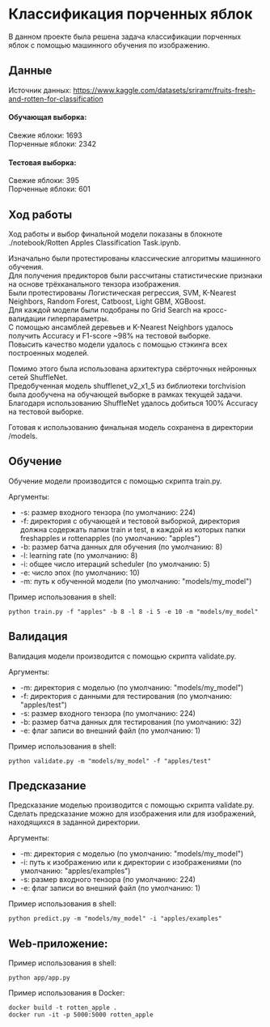 # Классификация порченных яблок

В данном проекте была решена задача классификации порченных яблок с помощью машинного обучения по изображению.


## Данные
Источник данных: https://www.kaggle.com/datasets/sriramr/fruits-fresh-and-rotten-for-classification


#### Обучающая выборка:
Свежие яблоки: 1693 <br>
Порченные яблоки: 2342 <br>

#### Тестовая выборка:
Свежие яблоки: 395 <br>
Порченные яблоки: 601 <br>


## Ход работы
Ход работы и выбор финальной модели показаны в блокноте ./notebook/Rotten Apples Classification Task.ipynb.

Изначально были протестированы классические алгоритмы машинного обучения. <br>
Для получения предикторов были рассчитаны статистические признаки на основе трёхканального тензора изображения. <br>
Были протестированы Логистическая регрессия, SVM, K-Nearest Neighbors, Random Forest, Catboost, Light GBM, XGBoost. <br>
Для каждой модели были подобраны по Grid Search на кросс-валидации гиперпараметры. <br>
С помощью ансамблей деревьев и K-Nearest Neighbors удалось получить Accuracy и F1-score ~98% на тестовой выборке. <br>
Повысить качество модели удалось с помощью стэкинга всех построенных моделей.

Помимо этого была использована архитектура свёрточных нейронных сетей ShuffleNet. <br>
Предобученная модель shufflenet_v2_x1_5 из библиотеки torchvision была дообучена на обучающей выборке в рамках текущей задачи. <br>
Благодаря использованию ShuffleNet удалось добиться 100% Accuracy на тестовой выборке. <br>

Готовая к использованию финальная модель сохранена в директории /models.


## Обучение
Обучение модели производится с помощью скрипта train.py.

Аргументы:
* -s: размер входного тензора (по умолчанию: 224)
* -f: директория с обучающей и тестовой выборкой, директория должна содержать папки train и test, в каждой из которых папки freshapples и rottenapples (по умолчанию: "apples")
* -b: размер батча данных для обучения (по умолчанию: 8)
* -l: learning rate (по умолчанию: 8)
* -i: общее число итераций scheduler (по умолчанию: 5)
* -e: число эпох (по умолчанию: 10)
* -m: путь к обученной модели (по умолчанию: "models/my_model")

Пример использования в shell:
```
python train.py -f "apples" -b 8 -l 8 -i 5 -e 10 -m "models/my_model"
```


## Валидация
Валидация модели производится с помощью скрипта validate.py.

Аргументы:
* -m: директория с моделью (по умолчанию: "models/my_model")
* -f: директория с данными для тестирования (по умолчанию: "apples/test")
* -s: размер входного тензора (по умолчанию: 224)
* -b: размер батча данных для тестирования (по умолчанию: 32)
* -e: флаг записи во внешний файл (по умолчанию: 1)

Пример использования в shell:
```
python validate.py -m "models/my_model" -f "apples/test"
```


## Предсказание
Предсказание моделью производится с помощью скрипта validate.py. Сделать предсказание можно для изображения или для изображений, находящихся в заданной директории.

Аргументы:
* -m: директория с моделью (по умолчанию: "models/my_model")
* -i: путь к изображению или к директории с изображениями (по умолчанию: "apples/examples")
* -s: размер входного тензора (по умолчанию: 224)
* -e: флаг записи во внешний файл (по умолчанию: 1)

Пример использования в shell:
```
python predict.py -m "models/my_model" -i "apples/examples"
```


## Web-приложение:

Пример использования в shell:
```
python app/app.py
```

Пример использования в Docker:
```
docker build -t rotten_apple .
docker run -it -p 5000:5000 rotten_apple
```

